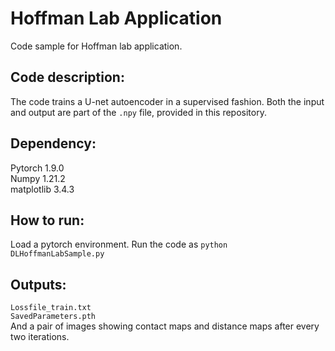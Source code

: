 # Hoffman Lab Application
Code sample for Hoffman lab application.

## Code description:
The code trains a U-net autoencoder in a supervised fashion. Both the input and output are part of the ```.npy``` file, provided in this repository.

## Dependency:

Pytorch 1.9.0\
Numpy 1.21.2\
matplotlib 3.4.3

## How to run:

Load a pytorch environment. 
Run the code as ```python DLHoffmanLabSample.py```

## Outputs:

```Lossfile_train.txt```\
```SavedParameters.pth```\
And a pair of images showing contact maps and distance maps after every two iterations.

